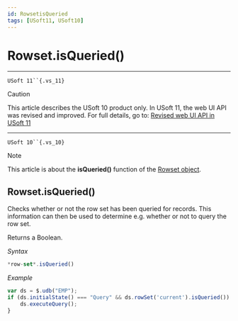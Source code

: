 ```yaml
---
id: RowsetisQueried
tags: [USoft11, USoft10]
---
```

# Rowset.isQueried()



----

`USoft 11``{.vs_11}`

> [!CAUTION]
> This article describes the USoft 10 product only.
> In USoft 11, the web UI API was revised and improved. For full details, go to:
> [Revised web UI API in USoft 11](/docs/Web_and_app_UIs/UDB_udb/Revised_web_UI_API_in_USoft_11.md)

----

`USoft 10``{.vs_10}`

> [!NOTE]
> This article is about the **isQueried()** function of the [Rowset object](/docs/Web_and_app_UIs/UDB_Rowset/UDB_Rowset_object.md).

## **Rowset.isQueried()**

Checks whether or not the row set has been queried for records. This information can then be used to determine e.g. whether or not to query the row set.

Returns a Boolean.

*Syntax*

```js
*row-set*.isQueried()
```

*Example*

```js
var ds = $.udb("EMP");
if (ds.initialState() === "Query" && ds.rowSet('current').isQueried()) {
    ds.executeQuery();
}
```

 